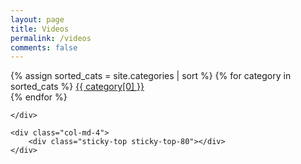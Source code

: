 ```yaml
---
layout: page
title: Videos
permalink: /videos
comments: false
---
```


<div class="row justify-content-between">
    <div class="col-md-8 pr-5">
        {% assign sorted_cats = site.categories | sort %}
        {% for category in sorted_cats %}
            <a href="#">{{ category[0] }}</a>
            <br/>
        {% endfor %}

    </div>

    <div class="col-md-4">
        <div class="sticky-top sticky-top-80"></div>
    </div>
</div>
